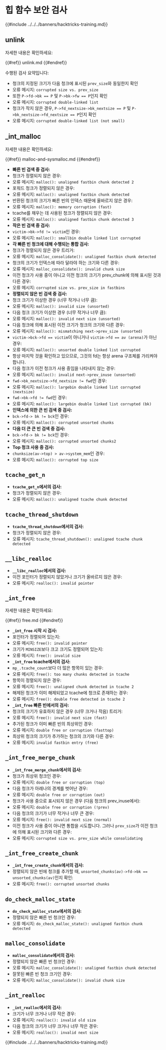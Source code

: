 # 힙 함수 보안 검사

{{#include ../../../banners/hacktricks-training.md}}

## unlink

자세한 내용은 확인하세요:

{{#ref}}
unlink.md
{{#endref}}

수행된 검사 요약입니다:

- 청크의 지정된 크기가 다음 청크에 표시된 `prev_size`와 동일한지 확인
- 오류 메시지: `corrupted size vs. prev_size`
- 또한 `P->fd->bk == P` 및 `P->bk->fw == P`인지 확인
- 오류 메시지: `corrupted double-linked list`
- 청크가 작지 않은 경우, `P->fd_nextsize->bk_nextsize == P` 및 `P->bk_nextsize->fd_nextsize == P`인지 확인
- 오류 메시지: `corrupted double-linked list (not small)`

## \_int_malloc

자세한 내용은 확인하세요:

{{#ref}}
malloc-and-sysmalloc.md
{{#endref}}

- **빠른 빈 검색 중 검사:**
- 청크가 정렬되지 않은 경우:
- 오류 메시지: `malloc(): unaligned fastbin chunk detected 2`
- 포워드 청크가 정렬되지 않은 경우:
- 오류 메시지: `malloc(): unaligned fastbin chunk detected`
- 반환된 청크의 크기가 빠른 빈의 인덱스 때문에 올바르지 않은 경우:
- 오류 메시지: `malloc(): memory corruption (fast)`
- tcache를 채우는 데 사용된 청크가 정렬되지 않은 경우:
- 오류 메시지: `malloc(): unaligned fastbin chunk detected 3`
- **작은 빈 검색 중 검사:**
- `victim->bk->fd != victim`인 경우:
- 오류 메시지: `malloc(): smallbin double linked list corrupted`
- **각 빠른 빈 청크에 대해 수행되는 통합 검사:**
- 청크가 정렬되지 않은 경우 트리거:
- 오류 메시지: `malloc_consolidate(): unaligned fastbin chunk detected`
- 청크의 크기가 인덱스에 따라 달라야 하는 크기와 다른 경우:
- 오류 메시지: `malloc_consolidate(): invalid chunk size`
- 이전 청크가 사용 중이 아니고 이전 청크의 크기가 prev_chunk에 의해 표시된 것과 다른 경우:
- 오류 메시지: `corrupted size vs. prev_size in fastbins`
- **정렬되지 않은 빈 검색 중 검사:**
- 청크 크기가 이상한 경우 (너무 작거나 너무 큼):
- 오류 메시지: `malloc(): invalid size (unsorted)`
- 다음 청크 크기가 이상한 경우 (너무 작거나 너무 큼):
- 오류 메시지: `malloc(): invalid next size (unsorted)`
- 다음 청크에 의해 표시된 이전 크기가 청크의 크기와 다른 경우:
- 오류 메시지: `malloc(): mismatching next->prev_size (unsorted)`
- `victim->bck->fd == victim`이 아니거나 `victim->fd == av (arena)`가 아닌 경우:
- 오류 메시지: `malloc(): unsorted double linked list corrupted`
- 항상 마지막 것을 확인하고 있으므로, 그것의 fd는 항상 arena 구조체를 가리켜야 합니다.
- 다음 청크가 이전 청크가 사용 중임을 나타내지 않는 경우:
- 오류 메시지: `malloc(): invalid next->prev_inuse (unsorted)`
- `fwd->bk_nextsize->fd_nextsize != fwd`인 경우:
- 오류 메시지: `malloc(): largebin double linked list corrupted (nextsize)`
- `fwd->bk->fd != fwd`인 경우:
- 오류 메시지: `malloc(): largebin double linked list corrupted (bk)`
- **인덱스에 의한 큰 빈 검색 중 검사:**
- `bck->fd-> bk != bck`인 경우:
- 오류 메시지: `malloc(): corrupted unsorted chunks`
- **다음 더 큰 큰 빈 검색 중 검사:**
- `bck->fd-> bk != bck`인 경우:
- 오류 메시지: `malloc(): corrupted unsorted chunks2`
- **Top 청크 사용 중 검사:**
- `chunksize(av->top) > av->system_mem`인 경우:
- 오류 메시지: `malloc(): corrupted top size`

## `tcache_get_n`

- **`tcache_get_n`에서의 검사:**
- 청크가 정렬되지 않은 경우:
- 오류 메시지: `malloc(): unaligned tcache chunk detected`

## `tcache_thread_shutdown`

- **`tcache_thread_shutdown`에서의 검사:**
- 청크가 정렬되지 않은 경우:
- 오류 메시지: `tcache_thread_shutdown(): unaligned tcache chunk detected`

## `__libc_realloc`

- **`__libc_realloc`에서의 검사:**
- 이전 포인터가 정렬되지 않았거나 크기가 올바르지 않은 경우:
- 오류 메시지: `realloc(): invalid pointer`

## `_int_free`

자세한 내용은 확인하세요:

{{#ref}}
free.md
{{#endref}}

- **`_int_free` 시작 시 검사:**
- 포인터가 정렬되어 있는지:
- 오류 메시지: `free(): invalid pointer`
- 크기가 `MINSIZE`보다 크고 크기도 정렬되어 있는지:
- 오류 메시지: `free(): invalid size`
- **`_int_free` tcache에서의 검사:**
- `mp_.tcache_count`보다 더 많은 항목이 있는 경우:
- 오류 메시지: `free(): too many chunks detected in tcache`
- 항목이 정렬되지 않은 경우:
- 오류 메시지: `free(): unaligned chunk detected in tcache 2`
- 해제된 청크가 이미 해제되었고 tcache에 청크로 존재하는 경우:
- 오류 메시지: `free(): double free detected in tcache 2`
- **`_int_free` 빠른 빈에서의 검사:**
- 청크의 크기가 유효하지 않은 경우 (너무 크거나 작음) 트리거:
- 오류 메시지: `free(): invalid next size (fast)`
- 추가된 청크가 이미 빠른 빈의 최상위인 경우:
- 오류 메시지: `double free or corruption (fasttop)`
- 최상위 청크의 크기가 추가하는 청크의 크기와 다른 경우:
- 오류 메시지: `invalid fastbin entry (free)`

## **`_int_free_merge_chunk`**

- **`_int_free_merge_chunk`에서의 검사:**
- 청크가 최상위 청크인 경우:
- 오류 메시지: `double free or corruption (top)`
- 다음 청크가 아레나의 경계를 벗어난 경우:
- 오류 메시지: `double free or corruption (out)`
- 청크가 사용 중으로 표시되지 않은 경우 (다음 청크의 prev_inuse에서):
- 오류 메시지: `double free or corruption (!prev)`
- 다음 청크의 크기가 너무 작거나 너무 큰 경우:
- 오류 메시지: `free(): invalid next size (normal)`
- 이전 청크가 사용 중이 아니면 통합을 시도합니다. 그러나 `prev_size`가 이전 청크에 의해 표시된 크기와 다른 경우:
- 오류 메시지: `corrupted size vs. prev_size while consolidating`

## **`_int_free_create_chunk`**

- **`_int_free_create_chunk`에서의 검사:**
- 정렬되지 않은 빈에 청크를 추가할 때, `unsorted_chunks(av)->fd->bk == unsorted_chunks(av)`인지 확인:
- 오류 메시지: `free(): corrupted unsorted chunks`

## `do_check_malloc_state`

- **`do_check_malloc_state`에서의 검사:**
- 정렬되지 않은 빠른 빈 청크인 경우:
- 오류 메시지: `do_check_malloc_state(): unaligned fastbin chunk detected`

## `malloc_consolidate`

- **`malloc_consolidate`에서의 검사:**
- 정렬되지 않은 빠른 빈 청크인 경우:
- 오류 메시지: `malloc_consolidate(): unaligned fastbin chunk detected`
- 잘못된 빠른 빈 청크 크기인 경우:
- 오류 메시지: `malloc_consolidate(): invalid chunk size`

## `_int_realloc`

- **`_int_realloc`에서의 검사:**
- 크기가 너무 크거나 너무 작은 경우:
- 오류 메시지: `realloc(): invalid old size`
- 다음 청크의 크기가 너무 크거나 너무 작은 경우:
- 오류 메시지: `realloc(): invalid next size`

{{#include ../../../banners/hacktricks-training.md}}
